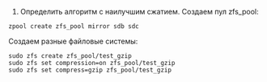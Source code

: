 1. Определить алгоритм с наилучшим сжатием.
Создаем пул zfs_pool:
```
zpool create zfs_pool mirror sdb sdc
```
Создаем разные файловые системы:
```
sudo zfs create zfs_pool/test_gzip
sudo zfs set compression=on zfs_pool/test_gzip
sudo zfs set compress=gzip zfs_pool/test_gzip
```
